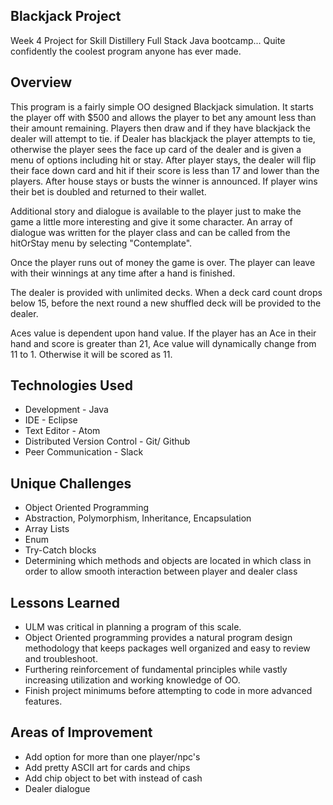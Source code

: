 ## Blackjack Project
Week 4 Project for Skill Distillery Full Stack Java bootcamp... Quite confidently the coolest program anyone has ever made.
## Overview
This program is a fairly simple OO designed Blackjack simulation. It starts the player off with $500 and allows the player to bet any amount less than their amount remaining. Players then draw and if they have blackjack the dealer will attempt to tie. if Dealer has blackjack the player attempts to tie, otherwise the player sees the face up card of the dealer and is given a menu of options including hit or stay. After player stays, the dealer will flip their face down card and hit if their score is less than 17 and lower than the players. After house stays or busts the winner is announced. If player wins their bet is doubled and returned to their wallet. 

Additional story and dialogue is available to the player just to make the game a little more interesting and give it some character. An array of dialogue was written for the player class and can be called from the hitOrStay menu by selecting "Contemplate". 

Once the player runs out of money the game is over. The player can leave with their winnings at any time after a hand is finished. 

The dealer is provided with unlimited decks. When a deck card count drops below 15, before the next round a new shuffled deck will be provided to the dealer. 

Aces value is dependent upon hand value. If the player has an Ace in their hand and score is greater than 21, Ace value will dynamically change from 11 to 1. Otherwise it will be scored as 11. 

## Technologies Used
* Development - Java
* IDE - Eclipse
* Text Editor - Atom
* Distributed Version Control - Git/ Github
* Peer Communication - Slack

## Unique Challenges
* Object Oriented Programming
* Abstraction, Polymorphism, Inheritance, Encapsulation
* Array Lists 
* Enum
* Try-Catch blocks
* Determining which methods and objects are located in which class in order to allow smooth interaction between player and dealer class

## Lessons Learned
* ULM was critical in planning a program of this scale. 
* Object Oriented programming provides a natural program design methodology that keeps packages well organized and easy to review and troubleshoot.
* Furthering reinforcement of fundamental principles while vastly increasing utilization and working knowledge of OO.
* Finish project minimums before attempting to code in more advanced features.

## Areas of Improvement
* Add option for more than one player/npc's
* Add pretty ASCII art for cards and chips
* Add chip object to bet with instead of cash 
* Dealer dialogue
